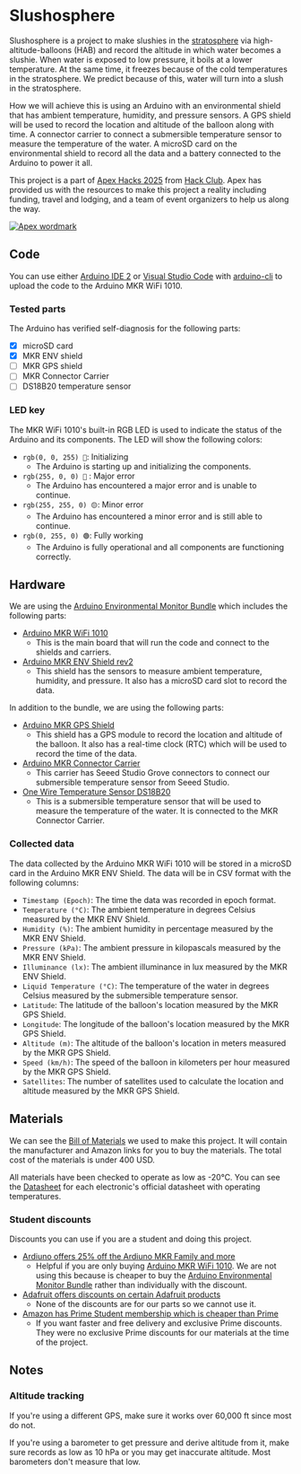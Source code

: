 # Slushosphere

Slushosphere is a project to make slushies in the [stratosphere](https://en.wikipedia.org/wiki/Stratosphere) via high-altitude-balloons (HAB) and record the altitude in which water becomes a slushie. When water is exposed to low pressure, it boils at a lower temperature. At the same time, it freezes because of the cold temperatures in the stratosphere. We predict because of this, water will turn into a slush in the stratosphere.

How we will achieve this is using an Arduino with an environmental shield that has ambient temperature, humidity, and pressure sensors. A GPS shield will be used to record the location and altitude of the balloon along with time. A connector carrier to connect a submersible temperature sensor to measure the temperature of the water. A microSD card on the environmental shield to record all the data and a battery connected to the Arduino to power it all.

This project is a part of [Apex Hacks 2025](https://apex.hackclub.com) from [Hack Club](https://hackclub.com). Apex has provided us with the resources to make this project a reality including funding, travel and lodging, and a team of event organizers to help us along the way.

[![Apex wordmark](https://apex.hackclub.com/_astro/wordmark.D2ClV-3K_TMzl.webp)](https://apex.hackclub.com)

## Code

You can use either [Arduino IDE 2](https://docs.arduino.cc/software/ide/#ide-v2) or [Visual Studio Code](https://code.visualstudio.com) with [arduino-cli](https://arduino.github.io/arduino-cli) to upload the code to the Arduino MKR WiFi 1010.

### Tested parts

The Arduino has verified self-diagnosis for the following parts:

- [x] microSD card
- [x] MKR ENV shield
- [ ] MKR GPS shield
- [ ] MKR Connector Carrier
- [ ] DS18B20 temperature sensor

### LED key

The MKR WiFi 1010's built-in RGB LED is used to indicate the status of the Arduino and its components. The LED will show the following colors:

- `rgb(0, 0, 255) 🔵`: Initializing 
  - The Arduino is starting up and initializing the components.
- `rgb(255, 0, 0) 🔴` : Major error
  - The Arduino has encountered a major error and is unable to continue.
- `rgb(255, 255, 0) 🟡`: Minor error
  - The Arduino has encountered a minor error and is still able to continue.
- `rgb(0, 255, 0) 🟢`: Fully working
  - The Arduino is fully operational and all components are functioning correctly.

## Hardware

We are using the [Arduino Environmental Monitor Bundle](https://store-usa.arduino.cc/products/environmental-monitor-bundle) which includes the following parts:

- [Arduino MKR WiFi 1010](https://store-usa.arduino.cc/products/arduino-mkr-wifi-1010)
  - This is the main board that will run the code and connect to the shields and carriers.
- [Arduino MKR ENV Shield rev2](https://store-usa.arduino.cc/products/arduino-mkr-env-shield-rev2)
  - This shield has the sensors to measure ambient temperature, humidity, and pressure. It also has a microSD card slot to record the data.

In addition to the bundle, we are using the following parts:

- [Arduino MKR GPS Shield](https://store-usa.arduino.cc/products/arduino-mkr-gps-shield)
  - This shield has a GPS module to record the location and altitude of the balloon. It also has a real-time clock (RTC) which will be used to record the time of the data.
- [Arduino MKR Connector Carrier](https://store-usa.arduino.cc/collections/shields-carriers/products/arduino-mkr-connector-carrier-grove-compatible)
  - This carrier has Seeed Studio Grove connectors to connect our submersible temperature sensor from Seeed Studio.
- [One Wire Temperature Sensor DS18B20](https://www.seeedstudio.com/One-Wire-Temperature-Sensor-p-1235.html)
  - This is a submersible temperature sensor that will be used to measure the temperature of the water. It is connected to the MKR Connector Carrier.

### Collected data

The data collected by the Arduino MKR WiFi 1010 will be stored in a microSD card in the Arduino MKR ENV Shield. The data will be in CSV format with the following columns:

- `Timestamp (Epoch)`: The time the data was recorded in epoch format.
- `Temperature (°C)`: The ambient temperature in degrees Celsius measured by the MKR ENV Shield.
- `Humidity (%)`: The ambient humidity in percentage measured by the MKR ENV Shield.
- `Pressure (kPa)`: The ambient pressure in kilopascals measured by the MKR ENV Shield.
- `Illuminance (lx)`: The ambient illuminance in lux measured by the MKR ENV Shield.
- `Liquid Temperature (°C)`: The temperature of the water in degrees Celsius measured by the submersible temperature sensor.
- `Latitude`: The latitude of the balloon's location measured by the MKR GPS Shield.
- `Longitude`: The longitude of the balloon's location measured by the MKR GPS Shield.
- `Altitude (m)`: The altitude of the balloon's location in meters measured by the MKR GPS Shield.
- `Speed (km/h)`: The speed of the balloon in kilometers per hour measured by the MKR GPS Shield.
- `Satellites`: The number of satellites used to calculate the location and altitude measured by the MKR GPS Shield.

## Materials

We can see the [Bill of Materials](Bill%20of%20Materials.csv) we used to make this project. It will contain the manufacturer and Amazon links for you to buy the materials. The total cost of the materials is under 400 USD.

All materials have been checked to operate as low as -20°C. You can see the [Datasheet](Datasheet.md) for each electronic's official datasheet with operating temperatures.

### Student discounts

Discounts you can use if you are a student and doing this project.

- [Ardiuno offers 25% off the Ardiuno MKR Family and more](https://www.arduino.cc/education/github-students)
  - Helpful if you are only buying [Arduino MKR WiFi 1010](https://store.arduino.cc/products/arduino-mkr-wifi-1010). We are not using this because is cheaper to buy the [Arduino Environmental Monitor Bundle](https://store-usa.arduino.cc/products/environmental-monitor-bundle) rather than individually with the discount.
- [Adafruit offers discounts on certain Adafruit products](https://www.adafruit.com/github-students)
  - None of the discounts are for our parts so we cannot use it.
- [Amazon has Prime Student membership which is cheaper than Prime](https://www.amazon.com/joinstudent)
  - If you want faster and free delivery and exclusive Prime discounts. They were no exclusive Prime discounts for our materials at the time of the project.

## Notes

### Altitude tracking

If you're using a different GPS, make sure it works over 60,000 ft since most do not.

If you're using a barometer to get pressure and derive altitude from it, make sure records as low as 10 hPa or you may get inaccurate altitude. Most barometers don't measure that low.
